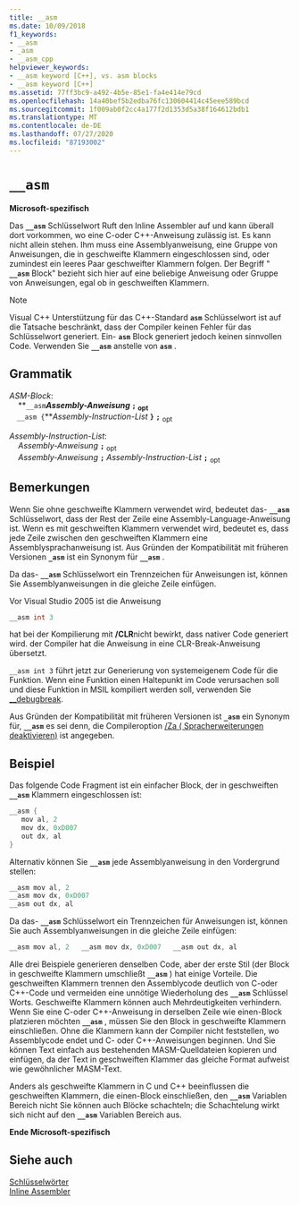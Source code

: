 ```yaml
---
title: __asm
ms.date: 10/09/2018
f1_keywords:
- __asm
- _asm
- __asm_cpp
helpviewer_keywords:
- __asm keyword [C++], vs. asm blocks
- __asm keyword [C++]
ms.assetid: 77ff3bc9-a492-4b5e-85e1-fa4e414e79cd
ms.openlocfilehash: 14a40bef5b2edba76fc130604414c45eee589bcd
ms.sourcegitcommit: 1f009ab0f2cc4a177f2d1353d5a38f164612bdb1
ms.translationtype: MT
ms.contentlocale: de-DE
ms.lasthandoff: 07/27/2020
ms.locfileid: "87193002"
---
```

# `__asm`

**Microsoft-spezifisch**

Das **`__asm`** Schlüsselwort Ruft den Inline Assembler auf und kann überall dort vorkommen, wo eine C-oder C++-Anweisung zulässig ist. Es kann nicht allein stehen. Ihm muss eine Assemblyanweisung, eine Gruppe von Anweisungen, die in geschweifte Klammern eingeschlossen sind, oder zumindest ein leeres Paar geschweifter Klammern folgen. Der Begriff " **`__asm`** Block" bezieht sich hier auf eine beliebige Anweisung oder Gruppe von Anweisungen, egal ob in geschweiften Klammern.

> [!NOTE]
> Visual C++ Unterstützung für das C++-Standard **`asm`** Schlüsselwort ist auf die Tatsache beschränkt, dass der Compiler keinen Fehler für das Schlüsselwort generiert. Ein- **`asm`** Block generiert jedoch keinen sinnvollen Code. Verwenden Sie **`__asm`** anstelle von **`asm`** .

## <a name="grammar"></a>Grammatik

*ASM-Block*:<br/>
&nbsp;&nbsp;&nbsp;&nbsp;**`__asm`***Assembly-Anweisung* **`;`** <sub>opt</sub><br/>
&nbsp;&nbsp;&nbsp;&nbsp;**`__asm {`***Assembly-Instruction-List* **`}`** **`;`** <sub>opt</sub>

*Assembly-Instruction-List*:<br/>
&nbsp;&nbsp;&nbsp;&nbsp;*Assembly-Anweisung* **`;`** <sub>opt</sub><br/>
&nbsp;&nbsp;&nbsp;&nbsp;*Assembly-Anweisung* **`;`** *Assembly-Instruction-List* **`;`** <sub>opt</sub>

## <a name="remarks"></a>Bemerkungen

Wenn Sie ohne geschweifte Klammern verwendet wird, bedeutet das- **`__asm`** Schlüsselwort, dass der Rest der Zeile eine Assembly-Language-Anweisung ist. Wenn es mit geschweiften Klammern verwendet wird, bedeutet es, dass jede Zeile zwischen den geschweiften Klammern eine Assemblysprachanweisung ist. Aus Gründen der Kompatibilität mit früheren Versionen **`_asm`** ist ein Synonym für **`__asm`** .

Da das- **`__asm`** Schlüsselwort ein Trennzeichen für Anweisungen ist, können Sie Assemblyanweisungen in die gleiche Zeile einfügen.

Vor Visual Studio 2005 ist die Anweisung

```cpp
__asm int 3
```

hat bei der Kompilierung mit **/CLR**nicht bewirkt, dass nativer Code generiert wird. der Compiler hat die Anweisung in eine CLR-Break-Anweisung übersetzt.

`__asm int 3` führt jetzt zur Generierung von systemeigenem Code für die Funktion. Wenn eine Funktion einen Haltepunkt im Code verursachen soll und diese Funktion in MSIL kompiliert werden soll, verwenden Sie [__debugbreak](../../intrinsics/debugbreak.md).

Aus Gründen der Kompatibilität mit früheren Versionen ist **`_asm`** ein Synonym für, **`__asm`** es sei denn, die Compileroption [/Za \( Spracherweiterungen deaktivieren)](../../build/reference/za-ze-disable-language-extensions.md) ist angegeben.

## <a name="example"></a>Beispiel

Das folgende Code Fragment ist ein einfacher Block, der in geschweiften **`__asm`** Klammern eingeschlossen ist:

```cpp
__asm {
   mov al, 2
   mov dx, 0xD007
   out dx, al
}
```

Alternativ können Sie **`__asm`** jede Assemblyanweisung in den Vordergrund stellen:

```cpp
__asm mov al, 2
__asm mov dx, 0xD007
__asm out dx, al
```

Da das- **`__asm`** Schlüsselwort ein Trennzeichen für Anweisungen ist, können Sie auch Assemblyanweisungen in die gleiche Zeile einfügen:

```cpp
__asm mov al, 2   __asm mov dx, 0xD007   __asm out dx, al
```

Alle drei Beispiele generieren denselben Code, aber der erste Stil (der Block in geschweifte Klammern umschließt **`__asm`** ) hat einige Vorteile. Die geschweiften Klammern trennen den Assemblycode deutlich von C-oder C++-Code und vermeiden eine unnötige Wiederholung des **`__asm`** Schlüssel Worts. Geschweifte Klammern können auch Mehrdeutigkeiten verhindern. Wenn Sie eine C-oder C++-Anweisung in derselben Zeile wie einen-Block platzieren möchten **`__asm`** , müssen Sie den Block in geschweifte Klammern einschließen. Ohne die Klammern kann der Compiler nicht feststellen, wo Assemblycode endet und C- oder C++-Anweisungen beginnen. Und Sie können Text einfach aus bestehenden MASM-Quelldateien kopieren und einfügen, da der Text in geschweiften Klammer das gleiche Format aufweist wie gewöhnlicher MASM-Text.

Anders als geschweifte Klammern in C und C++ beeinflussen die geschweiften Klammern, die einen-Block einschließen, den **`__asm`** Variablen Bereich nicht Sie können auch Blöcke schachteln; die Schachtelung wirkt sich nicht auf den **`__asm`** Variablen Bereich aus.

**Ende Microsoft-spezifisch**

## <a name="see-also"></a>Siehe auch

[Schlüsselwörter](../../cpp/keywords-cpp.md)<br/>
[Inline Assembler](../../assembler/inline/inline-assembler.md)<br/>
